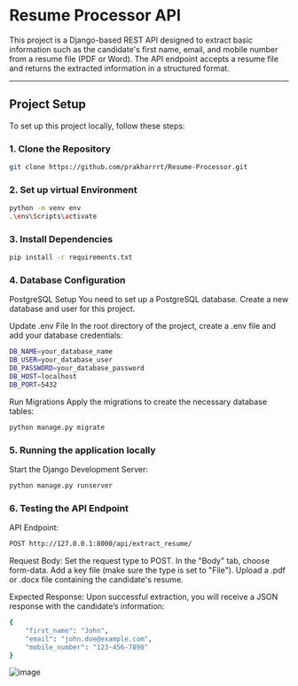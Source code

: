# **Resume Processor API**

This project is a Django-based REST API designed to extract basic information such as the candidate's first name, email, and mobile number from a resume file (PDF or Word). The API endpoint accepts a resume file and returns the extracted information in a structured format.

---

## **Project Setup**

To set up this project locally, follow these steps:

### **1. Clone the Repository**
```bash
git clone https://github.com/prakharrrt/Resume-Processor.git
```
### **2. Set up virtual Environment**
```bash
python -m venv env
.\env\Scripts\activate
```

### **3. Install Dependencies**
```bash
pip install -r requirements.txt
```

### **4. Database Configuration**
PostgreSQL Setup
You need to set up a PostgreSQL database. Create a new database and user for this project.

Update .env File In the root directory of the project, create a .env file and add your database credentials:
```bash
DB_NAME=your_database_name
DB_USER=your_database_user
DB_PASSWORD=your_database_password
DB_HOST=localhost
DB_PORT=5432
```

Run Migrations
Apply the migrations to create the necessary database tables:
```bash
python manage.py migrate
```

### **5. Running the application locally**
Start the Django Development Server:
```bash
python manage.py runserver
```

### **6. Testing the API Endpoint**
API Endpoint:
``` bash
POST http://127.0.0.1:8000/api/extract_resume/
```

Request Body:
Set the request type to POST. In the "Body" tab, choose form-data. Add a key file (make sure the type is set to "File"). Upload a .pdf or .docx file containing the candidate's resume.

Expected Response:
Upon successful extraction, you will receive a JSON response with the candidate’s information:

```bash
{
    "first_name": "John",
    "email": "john.doe@example.com",
    "mobile_number": "123-456-7890"
}
```


![image](https://github.com/user-attachments/assets/5917700c-d211-4a4d-8df0-651c352b2812)


